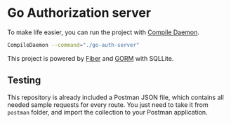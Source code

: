 # Go Authorization server

To make life easier, you can run the project with [Compile Daemon](https://github.com/githubnemo/CompileDaemon).

```bash
CompileDaemon --command="./go-auth-server"
```

This project is powered by [Fiber](https://docs.gofiber.io/) and [GORM](https://gorm.io/) with SQLLite.

## Testing

This repository is already included a Postman JSON file, which contains all needed sample requests for every route. You just need to take it from `postman` folder, and import the collection to your Postman application.